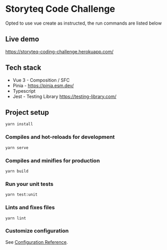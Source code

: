 # Storyteq Code Challenge

Opted to use vue create as instructed, the run commands are listed below

## Live demo
https://storyteq-coding-challenge.herokuapp.com/

## Tech stack
- Vue 3 - Composition / SFC
- Pinia - https://pinia.esm.dev/
- Typescript
- Jest - Testing Library https://testing-library.com/

## Project setup
```
yarn install
```

### Compiles and hot-reloads for development
```
yarn serve
```

### Compiles and minifies for production
```
yarn build
```

### Run your unit tests
```
yarn test:unit
```

### Lints and fixes files
```
yarn lint
```

### Customize configuration
See [Configuration Reference](https://cli.vuejs.org/config/).

